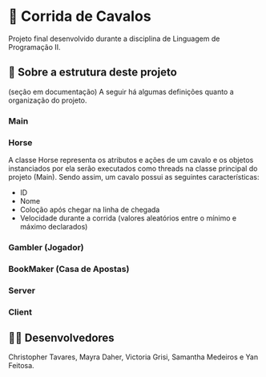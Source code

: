# 🏇 Corrida de Cavalos
Projeto final desenvolvido durante a disciplina de Linguagem de Programação II. 

## 📂 Sobre a estrutura deste projeto
(seção em documentação)
A seguir há algumas definições quanto a organização do projeto.
### Main
### Horse
A classe Horse representa os atributos e ações de um cavalo e os objetos instanciados por ela serão executados como threads na classe principal do projeto (Main).
Sendo assim, um cavalo possui as seguintes características:
* ID 
* Nome
* Coloção após chegar na linha de chegada
* Velocidade durante a corrida (valores aleatórios entre o mínimo e máximo declarados)
### Gambler (Jogador)
### BookMaker (Casa de Apostas)
### Server
### Client

## 🧑‍💻 Desenvolvedores
Christopher Tavares, Mayra Daher, Victoria Grisi, Samantha Medeiros e Yan Feitosa.
